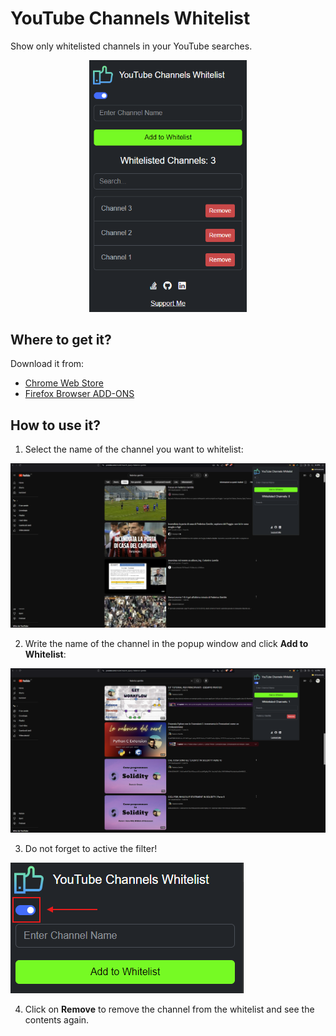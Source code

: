 # YouTube Channels Whitelist
Show only whitelisted channels in your YouTube searches.
<div style="text-align: center;">
  <img src="./img/thumbnail_01.png" alt="thumbnail" style="width: 50%; height: 50%;" />
</div>

## Where to get it?
Download it from:
- [Chrome Web Store](https://chromewebstore.google.com/)
- [Firefox Browser ADD-ONS](https://addons.mozilla.org/en-US/firefox/extensions/)

## How to use it?
1. Select the name of the channel you want to whitelist:
<img src="./img/how_to_01.png" alt="how_to_01" />

2. Write the name of the channel in the popup window and click **Add to Whitelist**:
<img src="./img/how_to_02.png" alt="how_to_02"/>

3. Do not forget to active the filter!
<img src="./img/how_to_03.png" alt="how_to_03"/>

4. Click on **Remove** to remove the channel from the whitelist and see the contents again.
